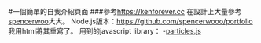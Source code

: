 #一個簡單的自我介紹頁面
###參考<https://kenforever.cc>
在設計上大量參考[spencerwoo](https://spencerwoo.com/)大大。
Node.js版本：<https://github.com/spencerwooo/portfolio>
我用html將其重寫了。
用到的javascript library：
-[particles.js](https://github.com/VincentGarreau/particles.js/)
